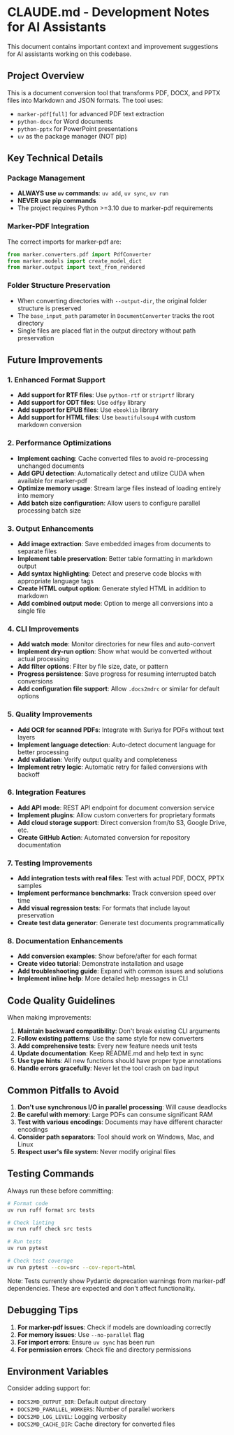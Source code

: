 # CLAUDE.md - Development Notes for AI Assistants

This document contains important context and improvement suggestions for AI assistants working on this codebase.

## Project Overview

This is a document conversion tool that transforms PDF, DOCX, and PPTX files into Markdown and JSON formats. The tool uses:
- `marker-pdf[full]` for advanced PDF text extraction
- `python-docx` for Word documents
- `python-pptx` for PowerPoint presentations
- `uv` as the package manager (NOT pip)

## Key Technical Details

### Package Management
- **ALWAYS use `uv` commands**: `uv add`, `uv sync`, `uv run`
- **NEVER use pip commands**
- The project requires Python >=3.10 due to marker-pdf requirements

### Marker-PDF Integration
The correct imports for marker-pdf are:
```python
from marker.converters.pdf import PdfConverter
from marker.models import create_model_dict
from marker.output import text_from_rendered
```

### Folder Structure Preservation
- When converting directories with `--output-dir`, the original folder structure is preserved
- The `base_input_path` parameter in `DocumentConverter` tracks the root directory
- Single files are placed flat in the output directory without path preservation

## Future Improvements

### 1. Enhanced Format Support
- **Add support for RTF files**: Use `python-rtf` or `striprtf` library
- **Add support for ODT files**: Use `odfpy` library
- **Add support for EPUB files**: Use `ebooklib` library
- **Add support for HTML files**: Use `beautifulsoup4` with custom markdown conversion

### 2. Performance Optimizations
- **Implement caching**: Cache converted files to avoid re-processing unchanged documents
- **Add GPU detection**: Automatically detect and utilize CUDA when available for marker-pdf
- **Optimize memory usage**: Stream large files instead of loading entirely into memory
- **Add batch size configuration**: Allow users to configure parallel processing batch size

### 3. Output Enhancements
- **Add image extraction**: Save embedded images from documents to separate files
- **Implement table preservation**: Better table formatting in markdown output
- **Add syntax highlighting**: Detect and preserve code blocks with appropriate language tags
- **Create HTML output option**: Generate styled HTML in addition to markdown
- **Add combined output mode**: Option to merge all conversions into a single file

### 4. CLI Improvements
- **Add watch mode**: Monitor directories for new files and auto-convert
- **Implement dry-run option**: Show what would be converted without actual processing
- **Add filter options**: Filter by file size, date, or pattern
- **Progress persistence**: Save progress for resuming interrupted batch conversions
- **Add configuration file support**: Allow `.docs2mdrc` or similar for default options

### 5. Quality Improvements
- **Add OCR for scanned PDFs**: Integrate with Suriya for PDFs without text layers
- **Implement language detection**: Auto-detect document language for better processing
- **Add validation**: Verify output quality and completeness
- **Implement retry logic**: Automatic retry for failed conversions with backoff

### 6. Integration Features
- **Add API mode**: REST API endpoint for document conversion service
- **Implement plugins**: Allow custom converters for proprietary formats
- **Add cloud storage support**: Direct conversion from/to S3, Google Drive, etc.
- **Create GitHub Action**: Automated conversion for repository documentation

### 7. Testing Improvements
- **Add integration tests with real files**: Test with actual PDF, DOCX, PPTX samples
- **Implement performance benchmarks**: Track conversion speed over time
- **Add visual regression tests**: For formats that include layout preservation
- **Create test data generator**: Generate test documents programmatically

### 8. Documentation Enhancements
- **Add conversion examples**: Show before/after for each format
- **Create video tutorial**: Demonstrate installation and usage
- **Add troubleshooting guide**: Expand with common issues and solutions
- **Implement inline help**: More detailed help messages in CLI

## Code Quality Guidelines

When making improvements:
1. **Maintain backward compatibility**: Don't break existing CLI arguments
2. **Follow existing patterns**: Use the same style for new converters
3. **Add comprehensive tests**: Every new feature needs unit tests
4. **Update documentation**: Keep README.md and help text in sync
5. **Use type hints**: All new functions should have proper type annotations
6. **Handle errors gracefully**: Never let the tool crash on bad input

## Common Pitfalls to Avoid

1. **Don't use synchronous I/O in parallel processing**: Will cause deadlocks
2. **Be careful with memory**: Large PDFs can consume significant RAM
3. **Test with various encodings**: Documents may have different character encodings
4. **Consider path separators**: Tool should work on Windows, Mac, and Linux
5. **Respect user's file system**: Never modify original files

## Testing Commands

Always run these before committing:
```bash
# Format code
uv run ruff format src tests

# Check linting
uv run ruff check src tests

# Run tests
uv run pytest

# Check test coverage
uv run pytest --cov=src --cov-report=html
```

Note: Tests currently show Pydantic deprecation warnings from marker-pdf dependencies. These are expected and don't affect functionality.

## Debugging Tips

1. **For marker-pdf issues**: Check if models are downloading correctly
2. **For memory issues**: Use `--no-parallel` flag
3. **For import errors**: Ensure `uv sync` has been run
4. **For permission errors**: Check file and directory permissions

## Environment Variables

Consider adding support for:
- `DOCS2MD_OUTPUT_DIR`: Default output directory
- `DOCS2MD_PARALLEL_WORKERS`: Number of parallel workers
- `DOCS2MD_LOG_LEVEL`: Logging verbosity
- `DOCS2MD_CACHE_DIR`: Cache directory for converted files